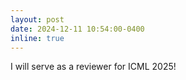 ```yaml
---
layout: post
date: 2024-12-11 10:54:00-0400
inline: true
---
```


I will serve as a reviewer for ICML 2025!